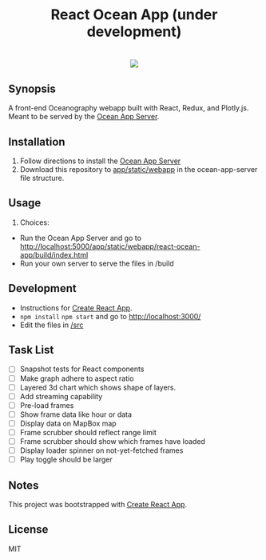 <h1 align="center">React Ocean App (under development)<h1/>

<p align="center">
    <img src ="public/demo.gif" />
</p>

## Synopsis

A front-end Oceanography webapp built with React, Redux, and Plotly.js. Meant to be served by the [Ocean App Server](https://github.com/hardinthepaints/ocean-app-server).

## Installation

1. Follow directions to install the [Ocean App Server](https://github.com/hardinthepaints/ocean-app-server)
2. Download this repository to [app/static/webapp](https://github.com/hardinthepaints/ocean-app-server/tree/master/app/static/Webapp/) in the ocean-app-server file structure.


## Usage

1. Choices:  
* Run the Ocean App Server and go to [http://localhost:5000/app/static/webapp/react-ocean-app/build/index.html](http://localhost:5000/app/static/webapp/react-ocean-app/build/index.html)  
* Run your own server to serve the files in /build

## Development
* Instructions for [Create React App](https://github.com/facebookincubator/create-react-app).
* `npm install`
`npm start` and go to [http://localhost:3000/](http://localhost:3000/)
* Edit the files in [/src](/src)



## Task List
- [ ] Snapshot tests for React components
- [ ] Make graph adhere to aspect ratio
- [ ] Layered 3d chart which shows shape of layers.
- [ ] Add streaming capability
- [ ] Pre-load frames
- [ ] Show frame data like hour or data
- [ ] Display data on MapBox map
- [ ] Frame scrubber should reflect range limit
- [ ] Frame scrubber should show which frames have loaded
- [ ] Display loader spinner on not-yet-fetched frames
- [ ] Play toggle should be larger

## Notes
This project was bootstrapped with [Create React App](https://github.com/facebookincubator/create-react-app).

## License

MIT




